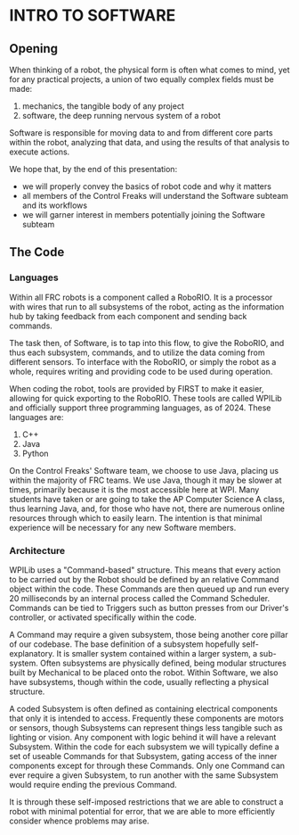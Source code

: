 # INTRO TO SOFTWARE

[//]: # "This is less so a lesson and more of a presentation. The hope is to give this one in one of the first meetings, to give an overview of software. This presentation should take approx. 15-30 minutes."

## Opening

When thinking of a robot, the physical form is often what comes to mind,
yet for any practical projects, a union of two equally complex fields must
be made:

1. mechanics, the tangible body of any project
2. software, the deep running nervous system of a robot

Software is responsible for moving data to and from different core parts
within the robot, analyzing that data, and using the results of that
analysis to execute actions.

We hope that, by the end of this presentation:
- we will properly convey the basics of robot code and why it matters
- all members of the Control Freaks will understand the Software subteam
and its workflows
- we will garner interest in members potentially joining the Software
subteam

## The Code

### Languages

Within all FRC robots is a component called a RoboRIO. It is a processor with wires that run to all subsystems of the robot, acting as the information hub by taking feedback from each component and sending back commands. 

The task then, of Software, is to tap into this flow, to give the RoboRIO, and thus each subsystem, commands, and to utilize the data coming from different sensors. To interface with the RoboRIO, or simply the robot as a whole, requires writing and providing code to be used during operation.

When coding the robot, tools are provided by FIRST to make it easier, allowing for quick exporting to the RoboRIO. These tools are called WPILib and officially support three programming languages, as of 2024. These languages are:

 1. C++
 2. Java
 3. Python

On the Control Freaks' Software team, we choose to use Java, placing us within the majority of FRC teams. We use Java, though it may be slower at times, primarily because it is the most accessible here at WPI. Many students have taken or are going to take the AP Computer Science A class, thus learning Java, and, for those who have not, there are numerous online resources through which to easily learn. The intention is that minimal experience will be necessary for any new Software members.

### Architecture

WPILib uses a "Command-based" structure. This means that every action to be carried out by the Robot should be defined by an relative Command object within the code. These Commands are then queued up and run every 20 milliseconds by an internal process called the Command Scheduler. Commands can be tied to Triggers such as button presses from our Driver's controller, or activated specifically within the code.

A Command may require a given subsystem, those being another core pillar of our codebase. The base definition of a subsystem hopefully self-explanatory. It is smaller system contained within a larger system, a sub-system. Often subsystems are physically defined, being modular structures built by Mechanical to be placed onto the robot. Within Software, we also have subsystems, though within the code, usually reflecting a physical structure.

A coded Subsystem is often defined as containing electrical components that only it is intended to access. Frequently these components are motors or sensors, though Subsystems can represent things less tangible such as lighting or vision. Any component with logic behind it will have a relevant Subsystem. Within the code for each subsystem we will typically define a set of useable Commands for that Subsystem, gating access of the inner components except for through these Commands. Only one Command can ever require a given Subsystem, to run another with the same Subsystem would require ending the previous Command. 

It is through these self-imposed restrictions that we are able to construct a robot with minimal potential for error, that we are able to more efficiently consider whence problems may arise.
